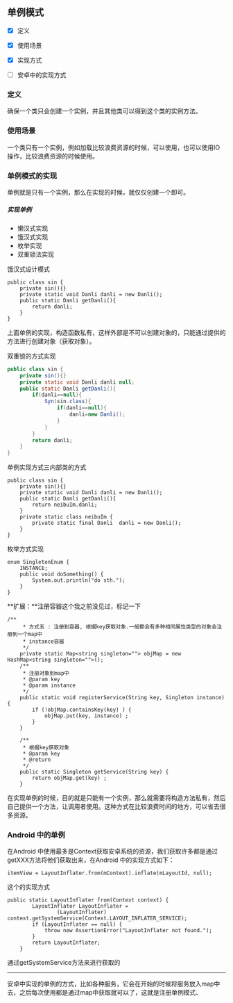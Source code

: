 ## 单例模式

- [x] 定义
- [x] 使用场景
- [x] 实现方式
- [ ] 安卓中的实现方式



### 定义

确保一个类只会创建一个实例，并且其他类可以得到这个类的实例方法。

### 使用场景

一个类只有一个实例，例如加载比较浪费资源的时候，可以使用，也可以使用IO操作，比较浪费资源的时候使用。

### 单例模式的实现

单例就是只有一个实例，那么在实现的时候，就仅仅创建一个即可。

##### 实现单例

- 懒汉式实现
- 饿汉式实现
- 枚举实现
- 双重锁法实现

饿汉式设计模式

```
public class sin {
	private sin(){}
    private static void Danli danli = new Danli();
    public static Danli getDanli(){
        return danli;
    }
}
```

上面单例的实现，构造函数私有，这样外部是不可以创建对象的，只能通过提供的方法进行创建对象（获取对象）。

双重锁的方式实现

```java
public class sin {
	private sin(){}
    private static void Danli danli null;
    public static Danli getDanli(){
        if(danli==null){
            Syn(sin.class){
                if(danli==null){
                    danli=new Danli();
                }
            }
        }
        return danli;
    }
}
```

单例实现方式三内部类的方式

```
public class sin {
	private sin(){}
    private static void Danli danli = new Danli();
    public static Danli getDanli(){
        return neibuIm.danli;
    }
    private static class neibuIm {
        private static final Danli  danli = new Danli();
    }
}
```

枚举方式实现

```
enum SingletonEnum {
	INSTANCE;
	public void doSomething() {
		System.out.println("do sth.");
	}
}
```

**扩展：**注册容器这个我之前没见过，标记一下

```
/**
	 * 方式五 : 注册到容器, 根据key获取对象.一般都会有多种相同属性类型的对象会注册到一个map中
	 * instance容器
	 */
	private static Map<string singleton=""> objMap = new HashMap<string singleton="">();
	/**
	 * 注册对象到map中
	 * @param key
	 * @param instance
	 */
	public static void registerService(String key, Singleton instance) {
		if (!objMap.containsKey(key) ) {
			objMap.put(key, instance) ;
		}
	}
	
	/**
	 * 根据key获取对象
	 * @param key
	 * @return
	 */
	public static Singleton getService(String key) {
		return objMap.get(key) ;
	}
```



在实现单例的时候，目的就是只能有一个实例，那么就需要将构造方法私有，然后自己提供一个方法，让调用者使用。这种方式在比较浪费时间的地方，可以省去很多资源。



### Android 中的单例

在Android 中使用最多是Context获取安卓系统的资源，我们获取许多都是通过getXXX方法将他们获取出来，在Android 中的实现方式如下：

```
itemView = LayoutInflater.from(mContext).inflate(mLayoutId, null);
```

这个的实现方式

```
public static LayoutInflater from(Context context) {
        LayoutInflater LayoutInflater =
                (LayoutInflater) context.getSystemService(Context.LAYOUT_INFLATER_SERVICE);
        if (LayoutInflater == null) {
            throw new AssertionError("LayoutInflater not found.");
        }
        return LayoutInflater;
    }
```

通过getSystemService方法来进行获取的





-------

安卓中实现的单例的方式，比如各种服务，它会在开始的时候将服务放入map中去，之后每次使用都是通过map中获取就可以了，这就是注册单例模式、

























